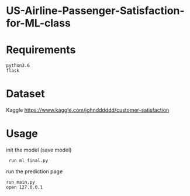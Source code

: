 # US-Airline-Passenger-Satisfaction-for-ML-class

# Requirements
    python3.6
    flask

# Dataset 
Kaggle https://www.kaggle.com/johndddddd/customer-satisfaction

# Usage
 init the model (save model)
 
     run ml_final.py
     
 run the prediction page
 
    run main.py
    open 127.0.0.1

